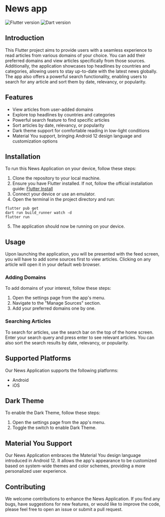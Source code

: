 # News app

![Flutter version](https://img.shields.io/badge/Flutter-v3.10.4-blue.svg)
![Dart version](https://img.shields.io/badge/Dart-v3.0.3-blue.svg)

## Introduction
This Flutter project aims to provide users with a seamless experience to read articles from various domains of your choice. You can add their preferred domains and view articles specifically from those sources. Additionally, the application showcases top headlines by countries and categories, allowing users to stay up-to-date with the latest news globally. The app also offers a powerful search functionality, enabling users to search for any article and sort them by date, relevancy, or popularity.

## Features
- View articles from user-added domains
- Explore top headlines by countries and categories
- Powerful search feature to find specific articles
- Sort articles by date, relevancy, or popularity
- Dark theme support for comfortable reading in low-light conditions
- Material You support, bringing Android 12 design language and customization options

## Installation
To run this News Application on your device, follow these steps:

1. Clone the repository to your local machine.
2. Ensure you have Flutter installed. If not, follow the official installation guide: [Flutter Install](https://flutter.dev/docs/get-started/install)
3. Connect your device or use an emulator.
4. Open the terminal in the project directory and run:

```shell
flutter pub get
dart run build_runner watch -d
flutter run
```

5. The application should now be running on your device.

## Usage
Upon launching the application, you will be presented with the feed screen, you will have to add some sources first to view articles. Clicking on any article will open it in your default web browser.

### Adding Domains
To add domains of your interest, follow these steps:
1. Open the settings page from the app's menu.
2. Navigate to the "Manage Sources" section.
3. Add your preferred domains one by one.

### Searching Articles
To search for articles, use the search bar on the top of the home screen. Enter your search query and press enter to see relevant articles. You can also sort the search results by date, relevancy, or popularity.

## Supported Platforms
Our News Application supports the following platforms:
- Android
- iOS

## Dark Theme
To enable the Dark Theme, follow these steps:
1. Open the settings page from the app's menu.
2. Toggle the switch to enable Dark Theme.

## Material You Support
Our News Application embraces the Material You design language introduced in Android 12. It allows the app's appearance to be customized based on system-wide themes and color schemes, providing a more personalized user experience.

## Contributing
We welcome contributions to enhance the News Application. If you find any bugs, have suggestions for new features, or would like to improve the code, please feel free to open an issue or submit a pull request.
